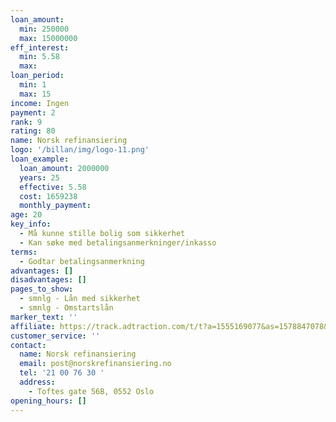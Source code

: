 ```yaml
---
loan_amount:
  min: 250000
  max: 15000000
eff_interest:
  min: 5.58
  max:
loan_period:
  min: 1
  max: 15
income: Ingen
payment: 2
rank: 9
rating: 80
name: Norsk refinansiering
logo: '/billan/img/logo-11.png'
loan_example:
  loan_amount: 2000000
  years: 25
  effective: 5.58
  cost: 1659238
  monthly_payment:
age: 20
key_info:
  - Må kunne stille bolig som sikkerhet
  - Kan søke med betalingsanmerkninger/inkasso
terms:
  - Godtar betalingsanmerkning
advantages: []
disadvantages: []
pages_to_show:
  - smnlg - Lån med sikkerhet
  - smnlg - Omstartslån
marker_text: ''
affiliate: https://track.adtraction.com/t/t?a=1555169077&as=1578847078&t=2&tk=1
customer_service: ''
contact:
  name: Norsk refinansiering
  email: post@norskrefinansiering.no
  tel: '21 00 76 30 '
  address:
    - Toftes gate 56B, 0552 Oslo
opening_hours: []
---
```

